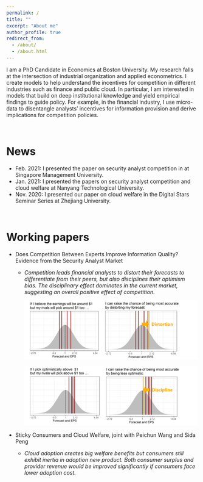 ```yaml
---
permalink: /
title: ""
excerpt: "About me"
author_profile: true
redirect_from: 
  - /about/
  - /about.html
---
```


I am a PhD Candidate in Economics at Boston University. My research falls at the intersection of industrial organization and applied econometrics. I create models to help understand the incentives for competition in different industries such as finance and public cloud. In particular, I am interested in models that build on deep institutional knowledge and yield empirical findings to guide policy. For example, in the financial industry, I use micro-data to disentangle analysts’ incentives for information provision and derive implications for competition policies.



<br>

# News

* Feb. 2021: I presented the paper on security analyst competition in at Singapore Management University.
* Jan. 2021: I presented the papers on security analyst competition and cloud welfare at Nanyang Technological University. 
* Nov. 2020: I presented our paper on cloud welfare in the Digital Stars Seminar Series at Zhejiang University.

<br>

# Working papers

* Does Competition Between Experts Improve Information Quality? Evidence from the Security Analyst Market

  * *Competition leads financial analysts to distort their forecasts to differentiate from their peers, but also disciplines their optimism bias. The disciplinary effect dominates in the current market, suggesting an overall positive effect of competition.*

    ![distortion](/images/distortion.png)

    ![discipline](/images/discipline.png)

* Sticky Consumers and Cloud Welfare, joint with Peichun Wang and Sida Peng

  * *Cloud adoption creates big welfare benefits but consumers still exhibit inertia in adoption new product. Both consumer surplus and provider revenue would be improved significantly if consumers face lower adoption cost.*